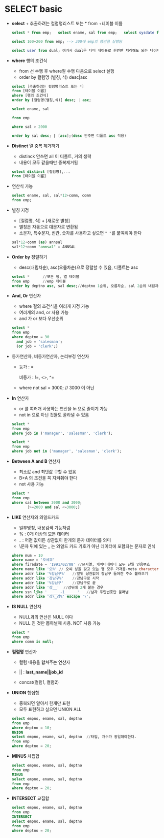# SELECT basic



- **select** + 추출하려는 컬럼명리스트 또는 * from +테이블 이름

  ```sql
  select * from emp;   select ename, sal from emp;   select sysdate from dual;
  
  select 100+200 from emp; --> 300에 emp의 행만큼 실행됨
  
  select user from dual; 여기서 dual은 더미 테이블로 한번만 처리해도 되는 데이터를 처리할때사용
  ```

  

- **where** 행의 조건식

  - from 선 수행 후 where절 수행 다음으로 select 실행
  - order by 컬럼명 (별칭, 식) desc|asc

  ```sql
  select [추출하려는 컬럼명리스트 또는 *]
  from [테이블 이름]
  where [행의 조건식]
  order by [컬럼명(별칭,식)] desc; | asc;
  ```

  ```sql
  select ename, sal 
  
  from emp
  
  where sal > 2000
  
  order by sal desc; | [asc];(desc 안주면 디폴트 asc 적용)
  ```

- **Distinct** 열 중복 제거하기

  - distinck 안쓰면 all 이 디폴트, 거의 생략
  - 내용이 모두 같을때만 중복제거됨

  ```sql
  select distinct [컬럼명],...
  From [테이블 이름]
  ```

- 연산식 가능

  ```sql
  select ename, sal, sal*12+comm, comm
  from emp;
  ```

- 별칭 지정

  - [컬럼명, 식] + [새로운 별칭] 
  - 별칭은 자동으로 대문자로 변환됨
  - 소문자, 특수문자, 빈칸, 숫자를 사용하고 싶으면  `" "`를 붙여줘야 한다

  ```sql
  sal*12+comm (as) annsal
  sal*12+comm "annsal" = ANNSAL
  ```

- **Order by** 정렬하기

  - desc(내림차순), asc(오름차순)으로 정렬할 수 있음, 디폴트는 asc

  ```sql
  select * 		//모든 행, 열 테이블
  from emp		//emp 테이블
  order by deptno asc, sal desc;//deptno 1순위, 오름차순, sal 2순위 내림차순
  ```

- **And, Or** 연산자

  - where 절의 조건식을 여러개 지정 가능
  - 여러개의 and, or 사용 가능
  - and 가 or 보다 우선순위

  ```sql
  select * 		
  from emp		
  where deptno = 30
  	and job = 'salesman';
  	(or job = 'clerk';)
  ```

- 등가연산자, 비등가연산자, 논리부정 연산자

  - 등가 : =

    비등가 : !=, <>, ^=

  - where not sal = 3000;  // 3000 이 아닌 

- **In** 연산자

  - or 를 여러개 사용하는 연산을 In 으로 줄이기 가능
  - not in 으로 아닌 것들도 골라낼 수 있음

  ```sql
  select * 		
  from emp		
  where job in ('manager', 'salesman', 'clerk');
  
  select * 		
  from emp		
  where job not in ('manager', 'salesman', 'clerk');
  ```

- **Between A and B** 연산자

  - 최소값 and 최댓값 구할 수 있음
  - B>A 의 조건을 꼭 지켜줘야 한다
  - not 사용 가능

  ```sql
  select * 		
  from emp		
  where sal between 2000 and 3000;
  		 (>=2000 and sal <=3000;)
  ```

- **LIKE** 연산자와 와일드카드

  - 일부명칭, 내용검색 기능처럼 
  - % : 0개 이상의 모든 데이터
  - _ : 어떤 값이든 상관없이 한개의 문자 데이터를 의미
  - \문자 뒤에 있는 _ 는 와일드 카드 기호가 아닌 데이터에 포함되는 문자로 인식

  ```sql
  where num = 10
  where name = '오세호'
  where firedate = '1991/02/08'	//문자열, 캐릭터데이터 모두 단일 인용부호
  where name like '오%' // 오씨 성을 갖고 있는 행 모두 가져옴-meta character
  where addr like '%강남구%'	//앞뒤 상관없이 강남구 들어간 주소 불러오기
  where addr like '강남구%'	//강남구로 시작
  where addr like '%강남구'	//강남구로 끝
  where addr like '강__'	 //강뒤에 2개 붙는 경우
  where ssn like '______-1______'	//남자 주민번호만 불러냄
  where addr like '강\_강%' escape '\';
  ```

- **IS NULL** 연산자

  - NULL과의 연산은 NULL 이다
  - NULL 인 것만 뽑아낼때 사용. NOT 사용 가능

  ```sql
  select * 
  from emp
  where comm is null;
  ```

- **컬럼명** 연산자

  - 컬럼 내용을 합쳐주는 연산자

  - || : **last_name||job_id**
  - concat(컬럼1, 컬럼2)

- **UNION** 합집합

  - 중복되면 알아서 한개만 표현
  - 모두 표현하고 싶으면 UNION ALL

  ```sql
  select empno, ename, sal, deptno
  from emp
  where deptno = 10;
  UNION
  select empno, ename, sal, deptno	//타입, 개수가 동일해야한다.
  from emp
  where deptno = 20;
  ```

- **MINUS** 차집합

  ```sql
  select empno, ename, sal, deptno
  from emp
  MINUS
  select empno, ename, sal, deptno
  from emp
  where deptno = 20;
  ```

- **INTERSECT** 교집합

  ```sql
  select empno, ename, sal, deptno
  from emp
  INTERSECT
  select empno, ename, sal, deptno
  from emp
  where deptno = 20;
  ```

  